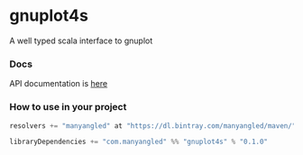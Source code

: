 # gnuplot4s
A well typed scala interface to gnuplot

### Docs
API documentation is [here](https://erikerlandson.github.io/gnuplot4s/latest/api/)

### How to use in your project

```scala
resolvers += "manyangled" at "https://dl.bintray.com/manyangled/maven/"

libraryDependencies += "com.manyangled" %% "gnuplot4s" % "0.1.0"
```
